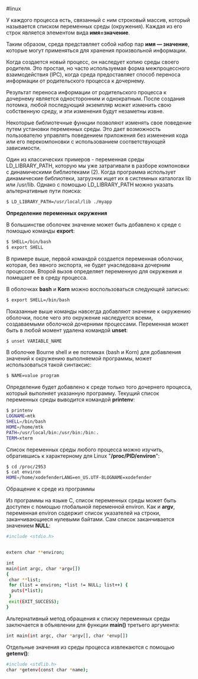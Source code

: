 #linux 

У каждого процесса есть, связанный с ним строковый массив, который называется списком переменных среды (окружения). Каждая из его строк является элементом вида **имя=значение**. 

Таким образом, среда представляет собой набор пар **имя — значение**, которые могут применяться для хранения произвольной информации.

Когда создается новый процесс, он наследует копию среды своего родителя. Это простая, но часто используемая форма межпроцессного взаимодействия (IPC), когда среда предоставляет способ переноса информации от родительского процесса к дочернему. 

Результат переноса информации от родительского процесса к дочернему является односторонним и однократным. После создания потомка, любой последующий экземпляр может изменить свою собственную среду, и эти изменения будут незаметны извне.

Некоторые библиотечные функции позволяют изменять свое поведение путем установки переменных среды. Это дает возможность пользователю управлять поведением приложения без изменения кода или его перекомпоновки с использованием соответствующей зависимости.

Один из классических примеров - переменная среды LD_LIBRARY_PATH, которую мы уже затрагивали в разборе компоновки с динамическими библиотеками (2). Когда программа использует динамические библиотеки, загрузчик ищет их в системных каталогах lib или /usr/lib. Однако с помощью LD_LIBRARY_PATH можно указать альтернативные пути поиска:

```sh
$ LD_LIBRARY_PATH=/usr/local/lib ./myapp
```


**Определение переменных окружения**

В большинстве оболочек значение может быть добавлено к среде с помощью команды **export**:

```sh
$ SHELL=/bin/bash 
$ export SHELL
```


В примере выше, первой командой создается переменная оболочки, которая, без явного экспорта, не будет унаследована дочерним процессом. Второй вызов определяет переменную для окружения и помещает ее в среду процесса. 

В оболочках **bash** и **Korn** можно воспользоваться следующей записью:


```sh
$ export SHELL=/bin/bash
```


Показанные выше команды навсегда добавляют значение к окружению оболочки, после чего это окружение наследуется всеми, создаваемыми оболочкой дочерними процессами. Переменная может быть в любой момент удалена командой **unset**:


```sh
$ unset VARIABLE_NAME
```


В оболочке Bourne shell и ее потомках (bash и Korn) для добавления значений к окружению выполняемой программы, может использоваться такой синтаксис:


```sh
$ NAME=value program
```


Определение будет добавлено к среде только того дочернего процесса, который выполняет указанную программу. Текущий список переменных среды выводится командой **printenv**:


```sh
$ printenv
LOGNAME=mtk
SHELL=/bin/bash
HOME=/home/mtk
PATH=/usr/local/bin:/usr/bin:/bin:.
TERM=xterm
```


Список переменных среды любого процесса можно изучить, обратившись к характерному для Linux "**/proc/PID/environ**":


```sh
$ cd /proc/2953  
$ cat environ  
HOME=/home/xodefenderLANG=en_US.UTF-8LOGNAME=xodefender
```


Обращение к среде из программы

Из программы на языке C, список переменных среды может быть доступен с помощью глобальной переменной environ. Как и **argv**, переменная environ содержит список указателей на строки, заканчивающиеся нулевыми байтами. Cам список заканчивается значением **NULL**:

```sh
#include <stdio.h>


extern char **environ;

int 
main(int argc, char *argv[])
{
 char **list;
 for (list = environ; *list != NULL; list++) {
  puts(*list);
 }
 exit(EXIT_SUCCESS);
}
```


Альтернативный метод обращения к списку переменных среды заключается в объявлении для функции **main()** третьего аргумента:


```sh
int main(int argc, char *argv[], char *envp[])
```


Отдельные значения из среды процесса извлекаются с помощью **getenv()**:


```sh
#include <stdlib.h>
char *getenv(const char *name);
```
